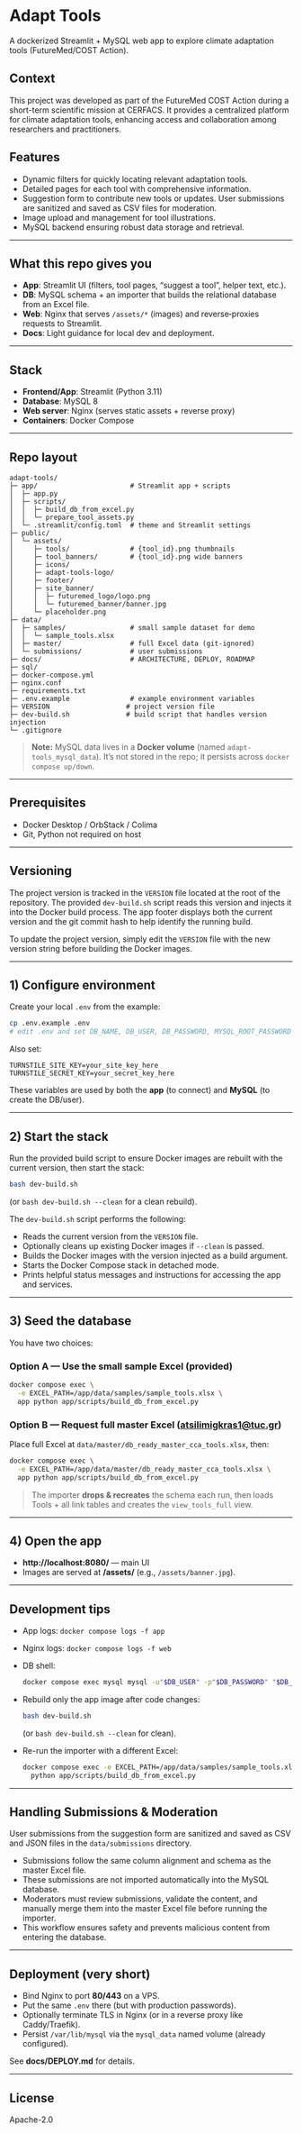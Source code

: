 # Adapt Tools

A dockerized Streamlit + MySQL web app to explore climate adaptation tools (FutureMed/COST Action).

## Context

This project was developed as part of the FutureMed COST Action during a short-term scientific mission at CERFACS. It provides a centralized platform for climate adaptation tools, enhancing access and collaboration among researchers and practitioners.

## Features

- Dynamic filters for quickly locating relevant adaptation tools.
- Detailed pages for each tool with comprehensive information.
- Suggestion form to contribute new tools or updates. User submissions are sanitized and saved as CSV files for moderation.
- Image upload and management for tool illustrations.
- MySQL backend ensuring robust data storage and retrieval.

---

## What this repo gives you

- **App**: Streamlit UI (filters, tool pages, “suggest a tool”, helper text, etc.).
- **DB**: MySQL schema + an importer that builds the relational database from an Excel file.
- **Web**: Nginx that serves `/assets/*` (images) and reverse‑proxies requests to Streamlit.
- **Docs**: Light guidance for local dev and deployment.

---

## Stack

- **Frontend/App**: Streamlit (Python 3.11)
- **Database**: MySQL 8
- **Web server**: Nginx (serves static assets + reverse proxy)
- **Containers**: Docker Compose

---

## Repo layout

```
adapt-tools/
├─ app/                       # Streamlit app + scripts
│  ├─ app.py                 
│  ├─ scripts/
│  │  ├─ build_db_from_excel.py
│  │  └─ prepare_tool_assets.py
│  └─ .streamlit/config.toml  # theme and Streamlit settings
├─ public/
│  └─ assets/                 
│     ├─ tools/               # {tool_id}.png thumbnails
│     ├─ tool_banners/        # {tool_id}.png wide banners
│     ├─ icons/
│     ├─ adapt-tools-logo/
│     ├─ footer/
│     ├─ site_banner/
│     │  ├─ futuremed_logo/logo.png
│     │  └─ futuremed_banner/banner.jpg
│     └─ placeholder.png
├─ data/
│  ├─ samples/                # small sample dataset for demo
│  │  └─ sample_tools.xlsx
│  ├─ master/                 # full Excel data (git-ignored)
│  └─ submissions/            # user submissions
├─ docs/                      # ARCHITECTURE, DEPLOY, ROADMAP
├─ sql/                       
├─ docker-compose.yml
├─ nginx.conf
├─ requirements.txt
├─ .env.example               # example environment variables
├─ VERSION                   # project version file
├─ dev-build.sh              # build script that handles version injection
└─ .gitignore
```

> **Note:** MySQL data lives in a **Docker volume** (named `adapt-tools_mysql_data`). It’s not stored in the repo; it persists across `docker compose up/down`.

---

## Prerequisites

- Docker Desktop / OrbStack / Colima
- Git, Python not required on host

---

## Versioning

The project version is tracked in the `VERSION` file located at the root of the repository. The provided `dev-build.sh` script reads this version and injects it into the Docker build process. The app footer displays both the current version and the git commit hash to help identify the running build.

To update the project version, simply edit the `VERSION` file with the new version string before building the Docker images.

---

## 1) Configure environment

Create your local `.env` from the example:

```bash
cp .env.example .env
# edit .env and set DB_NAME, DB_USER, DB_PASSWORD, MYSQL_ROOT_PASSWORD
```

Also set:
```
TURNSTILE_SITE_KEY=your_site_key_here
TURNSTILE_SECRET_KEY=your_secret_key_here
```

These variables are used by both the **app** (to connect) and **MySQL** (to create the DB/user).

---

## 2) Start the stack

Run the provided build script to ensure Docker images are rebuilt with the current version, then start the stack:

```bash
bash dev-build.sh
```

(or `bash dev-build.sh --clean` for a clean rebuild).

The `dev-build.sh` script performs the following:

- Reads the current version from the `VERSION` file.
- Optionally cleans up existing Docker images if `--clean` is passed.
- Builds the Docker images with the version injected as a build argument.
- Starts the Docker Compose stack in detached mode.
- Prints helpful status messages and instructions for accessing the app and services.

---

## 3) Seed the database

You have two choices:

### Option A — Use the small **sample** Excel (provided)

```bash
docker compose exec \
  -e EXCEL_PATH=/app/data/samples/sample_tools.xlsx \
  app python app/scripts/build_db_from_excel.py
```

### Option B — Request **full** master Excel (atsilimigkras1@tuc.gr)

Place full Excel at `data/master/db_ready_master_cca_tools.xlsx`, then:

```bash
docker compose exec \
  -e EXCEL_PATH=/app/data/master/db_ready_master_cca_tools.xlsx \
  app python app/scripts/build_db_from_excel.py
```

> The importer **drops & recreates** the schema each run, then loads Tools + all link tables and creates the `view_tools_full` view.

---

## 4) Open the app

- **http://localhost:8080/** — main UI
- Images are served at **/assets/** (e.g., `/assets/banner.jpg`).

---

## Development tips

- App logs: `docker compose logs -f app`
- Nginx logs: `docker compose logs -f web`
- DB shell:

  ```bash
  docker compose exec mysql mysql -u"$DB_USER" -p"$DB_PASSWORD" "$DB_NAME"
  ```

- Rebuild only the app image after code changes:

  ```bash
  bash dev-build.sh
  ```

  (or `bash dev-build.sh --clean` for clean).

- Re-run the importer with a different Excel:

  ```bash
  docker compose exec -e EXCEL_PATH=/app/data/samples/sample_tools.xlsx app \
    python app/scripts/build_db_from_excel.py
  ```

---

## Handling Submissions & Moderation

User submissions from the suggestion form are sanitized and saved as CSV and JSON files in the `data/submissions` directory.

- Submissions follow the same column alignment and schema as the master Excel file.
- These submissions are not imported automatically into the MySQL database.
- Moderators must review submissions, validate the content, and manually merge them into the master Excel file before running the importer.
- This workflow ensures safety and prevents malicious content from entering the database.

---

## Deployment (very short)

- Bind Nginx to port **80/443** on a VPS.
- Put the same `.env` there (but with production passwords).
- Optionally terminate TLS in Nginx (or in a reverse proxy like Caddy/Traefik).
- Persist `/var/lib/mysql` via the `mysql_data` named volume (already configured).

See **docs/DEPLOY.md** for details.

---

## License

Apache-2.0